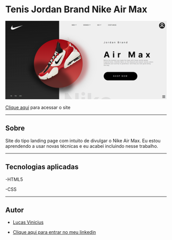 # Tenis Jordan Brand Nike Air Max
![](./img/siteTenisNike.png)

[Clique aqui](https://lucasvinip.github.io/pagina-nike/) para acessar o site

---

## Sobre
Site do tipo landing page com intuito de divulgar o Nike Air Max. Eu estou aprendendo a usar novas técnicas e eu acabei incluindo nesse trabalho.

---
## Tecnologias aplicadas

-HTML5

-CSS

---

## Autor

- [Lucas Vinicius](https://github.com/lucasvinip)

- [Clique aqui para entrar no meu linkedin](https://www.linkedin.com/in/lucas-vinicius-silva-686157219?lipi=urn%3Ali%3Apage%3Ad_flagship3_profile_view_base_contact_details%3ByvKKUyvMSGidlLMNwai2Eg%3D%3D)
 